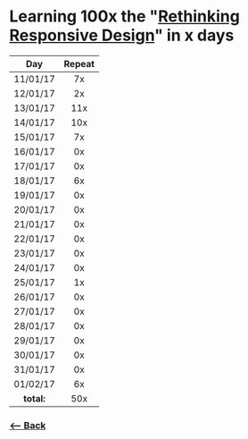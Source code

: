 # Learning 100x the "[Rethinking Responsive Design](https://una.im/rethinking-responsive/#💁)" in x days

| Day       | Repeat |
|:---------:|:---:|
| 11/01/17  | 7x |
| 12/01/17  | 2x |
| 13/01/17  | 11x |
| 14/01/17  | 10x |
| 15/01/17  | 7x |
| 16/01/17  | 0x |
| 17/01/17  | 0x |
| 18/01/17  | 6x |
| 19/01/17  | 0x |
| 20/01/17  | 0x |
| 21/01/17  | 0x |
| 22/01/17  | 0x |
| 23/01/17  | 0x |
| 24/01/17  | 0x |
| 25/01/17  | 1x |
| 26/01/17  | 0x |
| 27/01/17  | 0x |
| 28/01/17  | 0x |
| 29/01/17  | 0x |
| 30/01/17  | 0x |
| 31/01/17  | 0x |
| 01/02/17  | 6x |
| **total:** | 50x |

### [<-- Back](https://github.com/afonsopacifer/learn-english-every-single-day)
